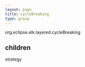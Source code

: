 ```yaml
---
layout: page
title: cycleBreaking
type: group
---
```

org.eclipse.elk.layered.cycleBreaking
## children

strategy


